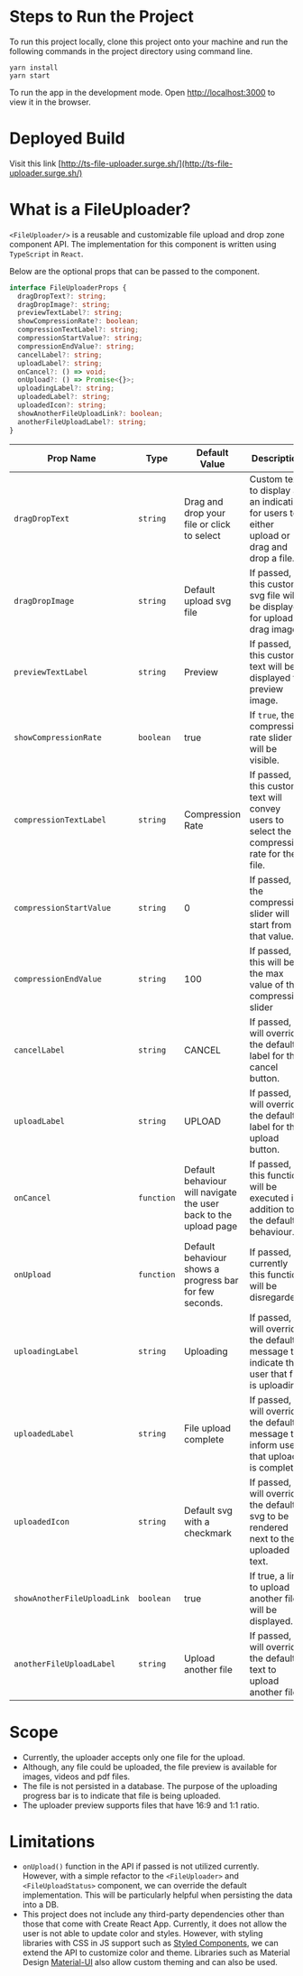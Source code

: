 # Steps to Run the Project

To run this project locally, clone this project onto your machine and run the following commands in the project directory using command line.
```
yarn install
yarn start
``` 
To run the app in the development mode. Open [http://localhost:3000](http://localhost:3000) to view it in the browser.


# Deployed Build
Visit this link [http://ts-file-uploader.surge.sh/](http://ts-file-uploader.surge.sh/)

# What is a FileUploader?
`<FileUploader/>` is a reusable and customizable file upload and drop zone component API. The implementation for this component is written using `TypeScript` in `React`.

Below are the optional props that can be passed to the component.

```typescript
interface FileUploaderProps {
  dragDropText?: string;
  dragDropImage?: string;
  previewTextLabel?: string;
  showCompressionRate?: boolean;
  compressionTextLabel?: string;
  compressionStartValue?: string;
  compressionEndValue?: string;
  cancelLabel?: string;
  uploadLabel?: string;
  onCancel?: () => void;
  onUpload?: () => Promise<{}>;
  uploadingLabel?: string;
  uploadedLabel?: string;
  uploadedIcon?: string;
  showAnotherFileUploadLink?: boolean;
  anotherFileUploadLabel?: string;
}
```

| Prop Name  | Type  |Default Value   | Description   |
|---    |---    |---       |-------------|
|`dragDropText`|`string`|Drag and drop your file or click to select|Custom text to display as an indication for users to either upload or drag and drop a file.
|`dragDropImage`|`string`|Default upload svg file|If passed, this custom svg file will be displayed for upload or drag image.
|`previewTextLabel`|`string`|Preview|If passed, this custom text will be displayed to preview image.
|`showCompressionRate`|`boolean`| true | If `true`, the compression rate slider will be visible. 
|`compressionTextLabel`|`string`| Compression Rate | If passed, this custom text will convey users to select the compression rate for the file.
|`compressionStartValue`|`string`|0| If passed, the compression slider will start from that value.
|`compressionEndValue`|`string`|100| If passed, this will be the max value of the compression slider
|`cancelLabel`|`string`| CANCEL | If passed, will override the default label for the cancel button.
|`uploadLabel`|`string`| UPLOAD | If passed, will override the default label for the upload button.
|`onCancel`|`function`| Default behaviour will navigate the user back to the upload page | If passed, this function will be executed in addition to the default behaviour.
|`onUpload`|`function`| Default behaviour shows a progress bar for few seconds.| If passed, currently this function will be disregarded.
|`uploadingLabel`|`string`| Uploading | If passed, will override the default message to indicate the user that file is uploading.
|`uploadedLabel`|`string`|File upload complete | If passed, will override the default message to inform user that upload is complete.
|`uploadedIcon`|`string`|Default svg with a checkmark | If passed, will override the default svg to be rendered next to the uploaded text.
|`showAnotherFileUploadLink`|`boolean`|true| If true, a link to upload another file will be displayed.
|`anotherFileUploadLabel`|`string`|Upload another file | If passed, will override the default text to upload another file.


# Scope
- Currently, the uploader accepts only one file for the upload.
- Although, any file could be uploaded, the file preview is available for images, videos and pdf files.
- The file is not persisted in a database. The purpose of the uploading progress bar is to indicate that file is being uploaded.
- The uploader preview supports files that have 16:9 and 1:1 ratio. 

# Limitations
- `onUpload()` function in the API if passed is not utilized currently. However, with a simple refactor to the
  `<FileUploader>` and `<FileUploadStatus>` component, we can override the default implementation. This will be particularly helpful when persisting the data into a DB.
- This project does not include any third-party dependencies other than those that come with Create React App. Currently, it does not allow the user is not able to update color and styles. However, with styling libraries with CSS in JS support such as [Styled Components](https://styled-components.com/), we can extend the API to customize color and theme. Libraries such as Material Design [Material-UI](https://material-ui.com/) also allow custom theming and can also be used.
